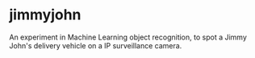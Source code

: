 # jimmyjohn
An experiment in Machine Learning object recognition, to spot a Jimmy John's delivery vehicle on a IP surveillance camera.
